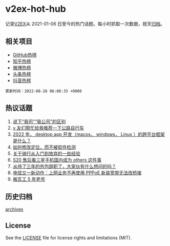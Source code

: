 # v2ex-hot-hub

 记录[V2EX](https://www.v2ex.com/)从 2021-01-06 日至今的热门话题。每小时抓取一次数据，按天[归档](archives)。
 
 ## 相关项目

- [GitHub热榜](https://github.com/lonnyzhang423/github-hot-hub)
- [知乎热榜](https://github.com/lonnyzhang423/zhihu-hot-hub)
- [微博热榜](https://github.com/lonnyzhang423/weibo-hot-hub)
- [头条热榜](https://github.com/lonnyzhang423/toutiao-hot-hub)
- [抖音热榜](https://github.com/lonnyzhang423/douyin-hot-hub)


 `更新时间：2022-08-26 06:08:33 +0800`

## 热议话题

1. [说下“我司”“我公司”的区别](https://www.v2ex.com/t/875222)
1. [v 友们帮忙给我推荐一下公路自行车](https://www.v2ex.com/t/875231)
1. [2022 年， desktop app 开发（macos， windows， Linux ）的跨平台框架是什么？](https://www.v2ex.com/t/875271)
1. [如何修改定位，而不被软件检测](https://www.v2ex.com/t/875208)
1. [关于骑行从入门到放弃的一些经验](https://www.v2ex.com/t/875300)
1. [S20 售后看三星手机国内成为 others 这件事](https://www.v2ex.com/t/875268)
1. [从待了三年的外包辞职了，大家伙有什么想问的吗？](https://www.v2ex.com/t/875306)
1. [电信又一新动作：上网业务不再使用 PPPoE 新装宽带无法改桥接](https://www.v2ex.com/t/875362)
1. [搬瓦工 5 年老号](https://www.v2ex.com/t/875217)

## 历史归档

[archives](archives)

## License

See the [LICENSE](LICENSE) file for license rights and limitations (MIT).
